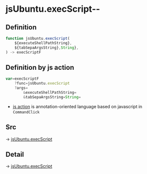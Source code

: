 # jsUbuntu.execScript--

## Definition

```js.js
function jsUbuntu.execScript(
	${executeShellPathString},
	${tabSepaArgsString},String},
) -> execScriptF
```


## Definition by js action

```js.js
var=execScriptF
	?func=jsUbuntu.execScript
	?args=
		&executeShellPathString=
		&tabSepaArgsString=String=
```

- [js action](#) is annotation-oriented language based on javascript in `CommandClick`

## Src

-> [jsUbuntu.execScript](https://github.com/puutaro/CommandClick/blob/master/app/src/main/java/com/puutaro/commandclick/fragment_lib/terminal_fragment/js_interface/JsUbuntu.kt#L35)

## Detail

-> [jsUbuntu.execScript](https://github.com/puutaro/CommandClick/blob/master/md/developer/js_interface/details/JsUbuntu/execScript.md)
